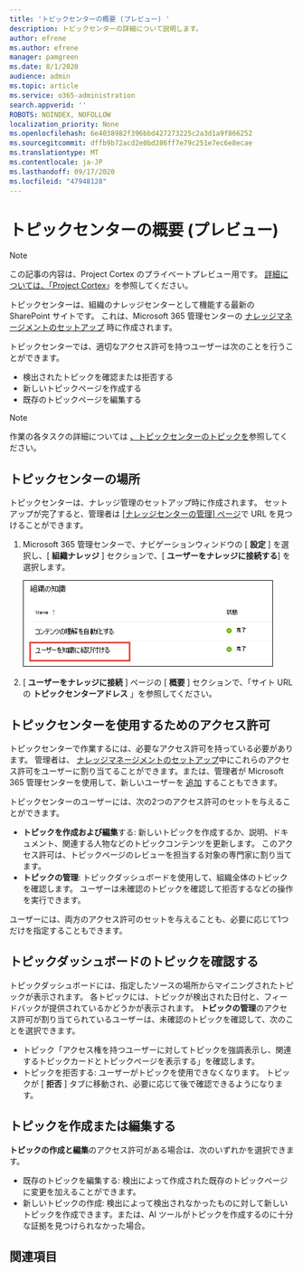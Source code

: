 ```yaml
---
title: 'トピックセンターの概要 (プレビュー) '
description: トピックセンターの詳細について説明します。
author: efrene
ms.author: efrene
manager: pamgreen
ms.date: 8/1/2020
audience: admin
ms.topic: article
ms.service: o365-administration
search.appverid: ''
ROBOTS: NOINDEX, NOFOLLOW
localization_priority: None
ms.openlocfilehash: 6e4038982f396bbd427273225c2a3d1a9f866252
ms.sourcegitcommit: dffb9b72acd2e0bd286ff7e79c251e7ec6e8ecae
ms.translationtype: MT
ms.contentlocale: ja-JP
ms.lasthandoff: 09/17/2020
ms.locfileid: "47948128"
---
```

# <a name="topic-center-overview-preview"></a>トピックセンターの概要 (プレビュー)

> [!Note] 
> この記事の内容は、Project Cortex のプライベートプレビュー用です。 [詳細については、「Project Cortex](https://aka.ms/projectcortex)」を参照してください。

トピックセンターは、組織のナレッジセンターとして機能する最新の SharePoint サイトです。 これは、Microsoft 365 管理センターの [ナレッジマネージメントのセットアップ](set-up-knowledge-network.md) 時に作成されます。

トピックセンターでは、適切なアクセス許可を持つユーザーは次のことを行うことができます。

- 検出されたトピックを確認または拒否する
- 新しいトピックページを作成する
- 既存のトピックページを編集する

> [!Note] 
> 作業の各タスクの詳細については [、トピックセンターのトピックを](work-with-topics.md)参照してください。

## <a name="where-is-the-topic-center"></a>トピックセンターの場所

トピックセンターは、ナレッジ管理のセットアップ時に作成されます。 セットアップが完了すると、管理者は [ [ナレッジセンターの管理] ページ](manage-knowledge-network.md)で URL を見つけることができます。

1. Microsoft 365 管理センターで、ナビゲーションウィンドウの [ **設定** ] を選択し、[ **組織ナレッジ** ] セクションで、[ **ユーザーをナレッジに接続する**] を選択します。

   ![ユーザーを知識に結び付ける](../media/content-understanding/manage-connect-people-to-knowledge.png) </br>

2. [ **ユーザーをナレッジに接続** ] ページの [ **概要** ] セクションで、「サイト URL の **トピックセンターアドレス** 」を参照してください。

## <a name="permissions-to-use-the-topic-center"></a>トピックセンターを使用するためのアクセス許可

トピックセンターで作業するには、必要なアクセス許可を持っている必要があります。 管理者は、 [ナレッジマネージメントのセットアップ](set-up-knowledge-network.md)中にこれらのアクセス許可をユーザーに割り当てることができます。または、管理者が Microsoft 365 管理センターを使用して、新しいユーザーを [追加](give-user-permissions-to-the-topic-center.md) することもできます。

トピックセンターのユーザーには、次の2つのアクセス許可のセットを与えることができます。

- **トピックを作成および編集**する: 新しいトピックを作成するか、説明、ドキュメント、関連する人物などのトピックコンテンツを更新します。 このアクセス許可は、トピックページのレビューを担当する対象の専門家に割り当てます。
- **トピックの管理**: トピックダッシュボードを使用して、組織全体のトピックを確認します。 ユーザーは未確認のトピックを確認して拒否するなどの操作を実行できます。

ユーザーには、両方のアクセス許可のセットを与えることも、必要に応じて1つだけを指定することもできます。 

## <a name="reviewing-topics-in-the-topic-dashboard"></a>トピックダッシュボードのトピックを確認する

トピックダッシュボードには、指定したソースの場所からマイニングされたトピックが表示されます。 各トピックには、トピックが検出された日付と、フィードバックが提供されているかどうかが表示されます。 **トピックの管理**のアクセス許可が割り当てられているユーザーは、未確認のトピックを確認して、次のことを選択できます。
- トピック「アクセス権を持つユーザーに対してトピックを強調表示し、関連するトピックカードとトピックページを表示する」を確認します。
- トピックを拒否する: ユーザーがトピックを使用できなくなります。 トピックが [ **拒否** ] タブに移動され、必要に応じて後で確認できるようになります。

## <a name="create-or-edit-a-topic"></a>トピックを作成または編集する

**トピックの作成と編集**のアクセス許可がある場合は、次のいずれかを選択できます。

- 既存のトピックを編集する: 検出によって作成された既存のトピックページに変更を加えることができます。
- 新しいトピックの作成: 検出によって検出されなかったものに対して新しいトピックを作成できます。または、AI ツールがトピックを作成するのに十分な証拠を見つけられなかった場合。






## <a name="see-also"></a>関連項目



  






